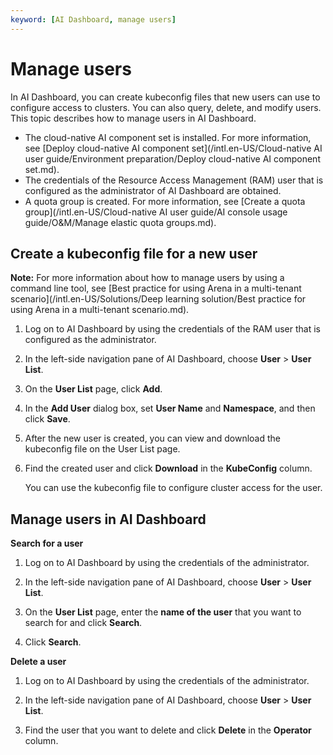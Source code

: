 ```yaml
---
keyword: [AI Dashboard, manage users]
---
```


# Manage users

In AI Dashboard, you can create kubeconfig files that new users can use to configure access to clusters. You can also query, delete, and modify users. This topic describes how to manage users in AI Dashboard.

-   The cloud-native AI component set is installed. For more information, see [Deploy cloud-native AI component set](/intl.en-US/Cloud-native AI user guide/Environment preparation/Deploy cloud-native AI component set.md).
-   The credentials of the Resource Access Management \(RAM\) user that is configured as the administrator of AI Dashboard are obtained.
-   A quota group is created. For more information, see [Create a quota group](/intl.en-US/Cloud-native AI user guide/AI console usage guide/O&M/Manage elastic quota groups.md).

## Create a kubeconfig file for a new user

**Note:** For more information about how to manage users by using a command line tool, see [Best practice for using Arena in a multi-tenant scenario](/intl.en-US/Solutions/Deep learning solution/Best practice for using Arena in a multi-tenant scenario.md).

1.  Log on to AI Dashboard by using the credentials of the RAM user that is configured as the administrator.

2.  In the left-side navigation pane of AI Dashboard, choose **User** \> **User List**.

3.  On the **User List** page, click **Add**.

4.  In the **Add User** dialog box, set **User Name** and **Namespace**, and then click **Save**.

5.  After the new user is created, you can view and download the kubeconfig file on the User List page.

6.  Find the created user and click **Download** in the **KubeConfig** column.

    You can use the kubeconfig file to configure cluster access for the user.


## Manage users in AI Dashboard

**Search for a user**

1.  Log on to AI Dashboard by using the credentials of the administrator.

2.  In the left-side navigation pane of AI Dashboard, choose **User** \> **User List**.

3.  On the **User List** page, enter the **name of the user** that you want to search for and click **Search**.

4.  Click **Search**.


**Delete a user**

1.  Log on to AI Dashboard by using the credentials of the administrator.

2.  In the left-side navigation pane of AI Dashboard, choose **User** \> **User List**.

3.  Find the user that you want to delete and click **Delete** in the **Operator** column.


